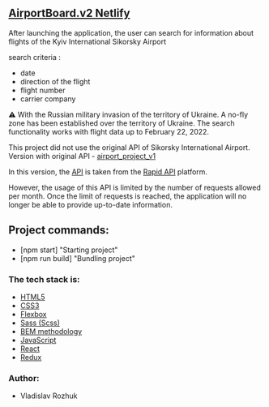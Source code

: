 ## [AirportBoard.v2 Netlify](https://graceful-alpaca-5e2a03.netlify.app/)

After launching the application, the user can search for information about flights of the Kyiv International Sikorsky Airport

search criteria :

-   date
-   direction of the flight
-   flight number
-   carrier company

⚠ With the Russian military invasion of the territory of Ukraine. A no-fly zone has been established over the territory of Ukraine. The search functionality works with flight data up to February 22, 2022.

This project did not use the original API of Sikorsky International Airport.
Version with original API - [airport_project_v1](https://github.com/Mwxyz2022/airport_project_v1)

In this version, the [API](https://rapidapi.com/oag-oag-default/api/flight-info-api/) is taken from the [Rapid API](https://rapidapi.com/hub) platform.

However, the usage of this API is limited by the number of requests allowed per month. Once the limit of requests is reached, the application will no longer be able to provide up-to-date information.

## Project commands:

-   [npm start] "Starting project"
-   [npm run build] "Bundling project"

### The tech stack is:

-   [HTML5](http://htmlbook.ru/html)
-   [CSS3](https://developer.mozilla.org/ru/docs/Web/CSS)
-   [Flexbox](https://css-tricks.com/snippets/css/a-guide-to-flexbox/)
-   [Sass (Scss)](https://sass-lang.com/)
-   [BEM methodology](https://en.bem.info/methodology/)
-   [JavaScript](https://en.wikipedia.org/wiki/JavaScript)
-   [React](https://en.reactjs.org/)
-   [Redux](https://redux.js.org/)

### Author:

-   Vladislav Rozhuk
